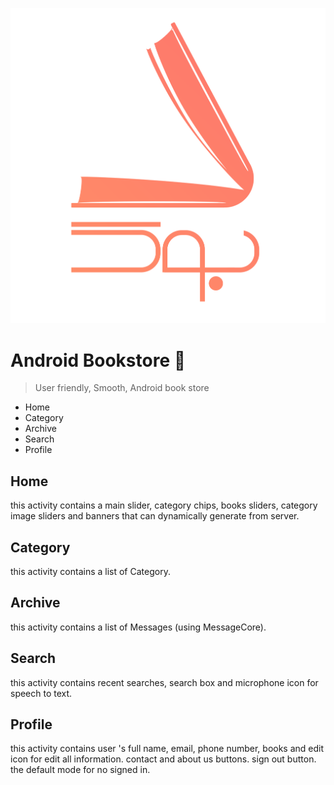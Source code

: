 ![TheBook Logo](images/thebook_logo_gradient.png)

# Android Bookstore :orange_book:
> User friendly, Smooth, Android book store

* Home
* Category
* Archive
* Search
* Profile

## Home
this activity contains a main slider, category chips, books sliders, category image sliders and banners that can dynamically generate from server.

## Category
this activity contains a list of Category.

## Archive
this activity contains a list of Messages (using MessageCore).

## Search
this activity contains recent searches, search box and microphone icon for speech to text.

## Profile
this activity contains user 's full name, email, phone number, books and edit icon for edit all information.
contact and about us buttons.
sign out button.
the default mode for no signed in.
